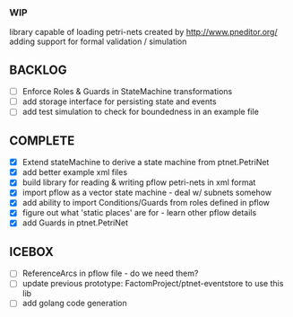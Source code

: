 ### WIP

library capable of loading petri-nets created by http://www.pneditor.org/
adding support for formal validation / simulation

BACKLOG
-------
- [ ] Enforce Roles & Guards in StateMachine transformations
- [ ] add storage interface for persisting state and events
- [ ] add test simulation to check for boundedness in an example file

COMPLETE
--------
- [x] Extend stateMachine to derive a state machine from ptnet.PetriNet
- [x] add better example xml files
- [x] build library for reading & writing pflow petri-nets in xml format
- [x] import pflow as a vector state machine - deal w/ subnets somehow
- [x] add ability to import Conditions/Guards from roles defined in pflow
- [x] figure out what 'static places' are for - learn other pflow details
- [x] add Guards in ptnet.PetriNet 

ICEBOX
------
- [ ] ReferenceArcs in pflow file - do we need them?
- [ ] update previous prototype: FactomProject/ptnet-eventstore to use this lib
- [ ] add golang code generation
